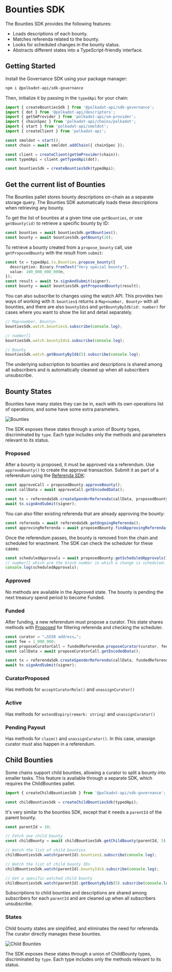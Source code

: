 # Bounties SDK

The Bounties SDK provides the following features:

- Loads descriptions of each bounty.
- Matches referenda related to the bounty.
- Looks for scheduled changes in the bounty status.
- Abstracts different states into a TypeScript-friendly interface.

## Getting Started

Install the Governance SDK using your package manager:

```sh
npm i @polkadot-api/sdk-governance
```

Then, initialize it by passing in the `typedApi` for your chain:

```ts
import { createBountiesSdk } from '@polkadot-api/sdk-governance';
import { dot } from '@polkadot-api/descriptors';
import { getSmProvider } from 'polkadot-api/sm-provider';
import { chainSpec } from 'polkadot-api/chains/polkadot';
import { start } from 'polkadot-api/smoldot';
import { createClient } from 'polkadot-api';

const smoldot = start();
const chain = await smoldot.addChain({ chainSpec });

const client = createClient(getSmProvider(chain));
const typedApi = client.getTypedApi(dot);

const bountiesSdk = createBountiesSdk(typedApi);
```

## Get the current list of Bounties

The Bounties pallet stores bounty descriptions on-chain as a separate storage query. The Bounties SDK automatically loads these descriptions when retrieving any bounty.

To get the list of bounties at a given time use `getBounties`, or use `getBounty(id)` to retrieve a specific bounty by ID:

```ts
const bounties = await bountiesSdk.getBounties();
const bounty = await bountiesSdk.getBounty(10);
```

To retrieve a bounty created from a `propose_bounty` call, use `getProposedBounty` with the result from `submit`:

```ts
const tx = typedApi.tx.Bounties.propose_bounty({
  description: Binary.fromText("Very special bounty"),
  value: 100_000_000_000n,
});
const result = await tx.signAndSubmit(signer);
const bounty = await bountiesSdk.getProposedBounty(result);
```

You can also subscribe to changes using the watch API. This provides two ways of working with it: `bounties$` returns a `Map<number, Bounty>` with all bounties, and there are also `bountyIds$` and `getBountyById$(id: number)` for cases where you want to show the list and detail separately.

```ts
// Map<number, Bounty>
bountiesSdk.watch.bounties$.subscribe(console.log);

// number[]
bountiesSdk.watch.bountyIds$.subscribe(console.log);

// Bounty
bountiesSdk.watch.getBountyById$(5).subscribe(console.log);
```

The underlying subscription to bounties and descriptions is shared among all subscribers and is automatically cleaned up when all subscribers unsubscribe.

## Bounty States

Bounties have many states they can be in, each with its own operations list of operations, and some have some extra parameters.

![Bounties](/bounties.png)

The SDK exposes these states through a union of Bounty types, discriminated by `type`. Each type includes only the methods and parameters relevant to its status.

### Proposed

After a bounty is proposed, it must be approved via a referendum. Use `approveBounty()` to create the approval transaction. Submit it as part of a referendum using the [Referenda SDK](/sdks/governance/referenda):

```ts
const approveCall = proposedBounty.approveBounty();
const callData = await approveCall.getEncodedData();

const tx = referendaSdk.createSpenderReferenda(callData, proposedBounty.value);
await tx.signAndSubmit(signer);
```

You can also filter existing referenda that are already approving the bounty:

```ts
const referenda = await referendaSdk.getOngoingReferenda();
const approvingReferenda = await proposedBounty.findApprovingReferenda(referenda);
```

Once the referendum passes, the bounty is removed from the chain and scheduled for enactment. The SDK can check the scheduler for these cases:

```ts
const scheduledApprovals = await proposedBounty.getScheduledApprovals();
// number[] which are the block number in which a change is scheduled.
console.log(scheduledApprovals);
```

### Approved

No methods are available in the Approved state. The bounty is pending the next treasury spend period to become Funded.

### Funded

After funding, a new referendum must propose a curator. This state shares methods with [Proposed](#proposed) for filtering referenda and checking the scheduler.

```ts
const curator = "…SS58 address…";
const fee = 1_000_000;
const proposeCuratorCall = fundedReferendum.proposeCurator(curator, fee);
const callData = await proposeCuratorCall.getEncodedData();

const tx = referendaSdk.createSpenderReferenda(callData, fundedReferendum.value);
await tx.signAndSubmit(signer);
```

### CuratorProposed

Has methods for `acceptCuratorRole()` and `unassignCurator()`

### Active

Has methods for `extendExpiry(remark: string)` and `unassignCurator()`

### Pending Payout

Has methods for `claim()` and `unassignCurator()`. In this case, unassign curator must also happen in a referendum.

## Child Bounties

Some chains support child bounties, allowing a curator to split a bounty into smaller tasks. This feature is available through a separate SDK, which requires the ChildBounties pallet.

```ts
import { createChildBountiesSdk } from '@polkadot-api/sdk-governance';

const childBountiesSdk = createChildBountiesSdk(typedApi);
```

It's very similar to the bounties SDK, except that it needs a `parentId` of the parent bounty.

```ts
const parentId = 10;

// Fetch one child bounty
const childBounty = await childBountiesSdk.getChildBounty(parentId, 5);

// Watch the list of child bounties
childBountiesSdk.watch(parentId).bounties$.subscribe(console.log);

// Watch the list of child bounty IDs
childBountiesSdk.watch(parentId).bountyIds$.subscribe(console.log);

// Get a specific watched child bounty
childBountiesSdk.watch(parentId).getBountyById$(5).subscribe(console.log);
```

Subscriptions to child bounties and descriptions are shared among subscribers for each `parentId` and are cleaned up when all subscribers unsubscribe.

### States

Child bounty states are simplified, and eliminates the need for referenda. The curator directly manages these bounties.

![Child Bounties](/childBounties.png)

The SDK exposes these states through a union of ChildBounty types, discriminated by `type`. Each type includes only the methods relevant to its status.

